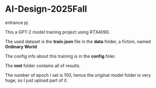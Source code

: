 # AI-Design-2025Fall
entrance pj

This a GPT-2 model training project using RTX4090.

The used dataset is the **train.json** file in the **data** folder, a fiction, named **Ordinary World**

The config info about this training is in the **config** foler.

The **mnt** folder contains all of results.

The number of epoch I set is 100, hence the original model folder is very huge, so I just upload part of it.

